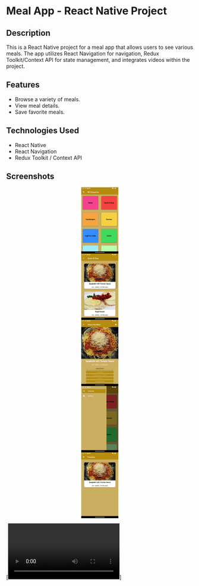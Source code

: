 # Meal App - React Native Project

## Description

This is a React Native project for a meal app that allows users to see various meals. The app utilizes React Navigation for navigation, Redux Toolkit/Context API for state management, and integrates videos within the project.

## Features

- Browse a variety of meals.
- View meal details.
- Save favorite meals.

## Technologies Used

- React Native
- React Navigation
- Redux Toolkit / Context API

## Screenshots

<div style="display: flex; flex-direction: column; align-items: center;">
  <img src="./assets/images/1.png" width="100" alt="Screenshot 1" />
  <img src="./assets/images/2.png" width="100" alt="Screenshot 1" />
  <img src="./assets/images/3.png" width="100" alt="Screenshot 1" />
  <img src="./assets/images/4.png" width="100" alt="Screenshot 1" />
  <img src="./assets/images/5.png" width="100" alt="Screenshot 1" />
</div>

[![Meal App Demo](./assets/video/vidMealApp.mp4)]

